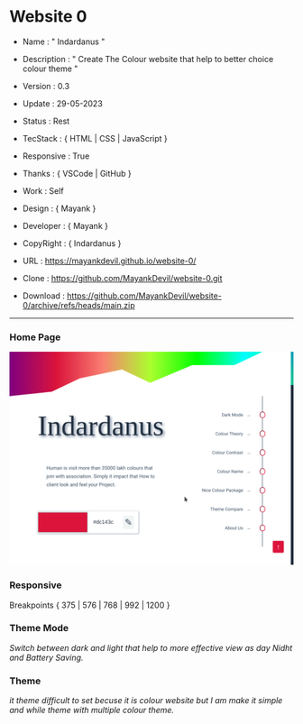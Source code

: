 # Website 0

- Name : " Indardanus "

- Description : " Create The Colour website that help to better choice colour theme "

- Version : 0.3

- Update : 29-05-2023

- Status : Rest

- TecStack : { HTML | CSS | JavaScript }

- Responsive : True

- Thanks : { VSCode | GitHub }

- Work : Self

- Design : { Mayank }

- Developer : { Mayank }

- CopyRight : { Indardanus }

- URL : https://mayankdevil.github.io/website-0/

- Clone : https://github.com/MayankDevil/website-0.git

- Download : https://github.com/MayankDevil/website-0/archive/refs/heads/main.zip

---

### Home Page

![Alt text](./data/Indardanus.png "HomePage")

### Responsive

Breakpoints { 375 | 576 | 768 | 992 | 1200 }

### Theme Mode

_Switch between dark and light that help to more effective view as day Nidht and Battery Saving._

### Theme

_it theme difficult to set becuse it is colour website but I am make it simple and while theme with multiple colour theme._

